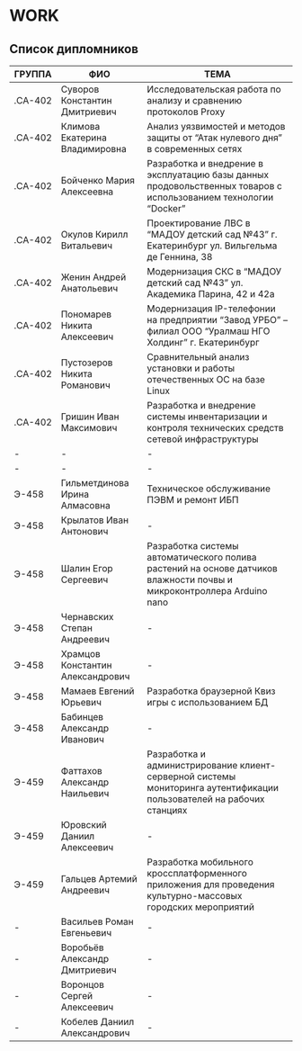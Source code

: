 # WORK
## Список дипломников

|ГРУППА|ФИО|ТЕМА|
|---|---|---|
|.СА-402|Суворов Константин Дмитриевич|Исследовательская работа по анализу и сравнению протоколов Proxy|
|.СА-402|Климова Екатерина Владимировна|Анализ уязвимостей и методов защиты от “Атак нулевого дня” в современных сетях|
|.СА-402|Бойченко Мария Алексеевна|Разработка и внедрение в эксплуатацию базы данных продовольственных товаров с использованием технологии “Docker”|
|.СА-402|Окулов Кирилл Витальевич|Проектирование ЛВС в “МАДОУ детский сад №43” г. Екатеринбург ул. Вильгельма де Геннина, 38|
|.СА-402|Женин Андрей Анатольевич|Модернизация СКС в “МАДОУ детский сад №43” ул. Академика Парина, 42 и 42а|
|.СА-402|Пономарев Никита Алексеевич|Модернизация IP-телефонии на предприятии “Завод УРБО” – филиал ООО “Уралмаш НГО Холдинг” г. Екатеринбург|
|.СА-402|Пустозеров Никита Романович|Сравнительный анализ установки и работы отечественных ОС на базе Linux|
|.СА-402|Гришин Иван Максимович|Разработка и внедрение системы инвентаризации и контроля технических средств сетевой инфраструктуры|
|-|-|-|
|-|-|-|
|Э-458|Гильметдинова Ирина Алмасовна|Техническое обслуживание ПЭВМ и ремонт ИБП|
|Э-458|Крылатов Иван Антонович|-|
|Э-458|Шалин Егор Сергеевич|Разработка системы автоматического полива растений на основе датчиков влажности почвы и микроконтроллера  Arduino nano|
|Э-458|Чернавских Степан Андреевич|-|
|Э-458|Храмцов Константин Александрович|-|
|Э-458|Мамаев Евгений Юрьевич|Разработка браузерной Квиз игры с использованием БД|
|Э-458|Бабинцев Александр Иванович|-|
|Э-459|Фаттахов Александр Наильевич|Разработка и администрирование клиент-серверной системы мониторинга аутентификации пользователей на рабочих станциях|
|Э-459|Юровский Даниил Алексеевич|-|
|Э-459|Гальцев Артемий Андреевич|Разработка мобильного кроссплатформенного приложения для проведения культурно-массовых городских мероприятий|
|-|Васильев Роман Евгеньевич|-|
|-|Воробьёв Александр Дмитриевич|-|
|-|Воронцов Сергей Алексеевич|-|
|-|Кобелев Даниил Александрович|-|